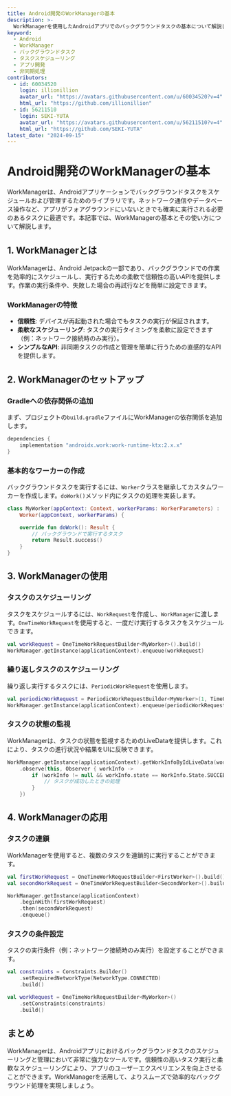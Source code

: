 ```yaml
---
title: Android開発のWorkManagerの基本
description: >-
  WorkManagerを使用したAndroidアプリでのバックグラウンドタスクの基本について解説します。信頼性の高いタスクスケジューリングの方法を学びましょう。
keyword:
  - Android
  - WorkManager
  - バックグラウンドタスク
  - タスクスケジューリング
  - アプリ開発
  - 非同期処理
contributors:
  - id: 60034520
    login: illionillion
    avatar_url: "https://avatars.githubusercontent.com/u/60034520?v=4"
    html_url: "https://github.com/illionillion"
  - id: 56211510
    login: SEKI-YUTA
    avatar_url: "https://avatars.githubusercontent.com/u/56211510?v=4"
    html_url: "https://github.com/SEKI-YUTA"
latest_date: "2024-09-15"
---
```


# Android開発のWorkManagerの基本

WorkManagerは、Androidアプリケーションでバックグラウンドタスクをスケジュールおよび管理するためのライブラリです。ネットワーク通信やデータベース操作など、アプリがフォアグラウンドにいないときでも確実に実行される必要のあるタスクに最適です。本記事では、WorkManagerの基本とその使い方について解説します。

## 1. WorkManagerとは

WorkManagerは、Android Jetpackの一部であり、バックグラウンドでの作業を効率的にスケジュールし、実行するための柔軟で信頼性の高いAPIを提供します。作業の実行条件や、失敗した場合の再試行などを簡単に設定できます。

### WorkManagerの特徴

- **信頼性**: デバイスが再起動された場合でもタスクの実行が保証されます。
- **柔軟なスケジューリング**: タスクの実行タイミングを柔軟に設定できます（例：ネットワーク接続時のみ実行）。
- **シンプルなAPI**: 非同期タスクの作成と管理を簡単に行うための直感的なAPIを提供します。

## 2. WorkManagerのセットアップ

### Gradleへの依存関係の追加

まず、プロジェクトの`build.gradle`ファイルにWorkManagerの依存関係を追加します。

```gradle
dependencies {
    implementation "androidx.work:work-runtime-ktx:2.x.x"
}
```

### 基本的なワーカーの作成

バックグラウンドタスクを実行するには、`Worker`クラスを継承してカスタムワーカーを作成します。`doWork()`メソッド内にタスクの処理を実装します。

```kotlin
class MyWorker(appContext: Context, workerParams: WorkerParameters) :
    Worker(appContext, workerParams) {

    override fun doWork(): Result {
        // バックグラウンドで実行するタスク
        return Result.success()
    }
}
```

## 3. WorkManagerの使用

### タスクのスケジューリング

タスクをスケジュールするには、`WorkRequest`を作成し、`WorkManager`に渡します。`OneTimeWorkRequest`を使用すると、一度だけ実行するタスクをスケジュールできます。

```kotlin
val workRequest = OneTimeWorkRequestBuilder<MyWorker>().build()
WorkManager.getInstance(applicationContext).enqueue(workRequest)
```

### 繰り返しタスクのスケジューリング

繰り返し実行するタスクには、`PeriodicWorkRequest`を使用します。

```kotlin
val periodicWorkRequest = PeriodicWorkRequestBuilder<MyWorker>(1, TimeUnit.HOURS).build()
WorkManager.getInstance(applicationContext).enqueue(periodicWorkRequest)
```

### タスクの状態の監視

WorkManagerは、タスクの状態を監視するためのLiveDataを提供します。これにより、タスクの進行状況や結果をUIに反映できます。

```kotlin
WorkManager.getInstance(applicationContext).getWorkInfoByIdLiveData(workRequest.id)
    .observe(this, Observer { workInfo ->
        if (workInfo != null && workInfo.state == WorkInfo.State.SUCCEEDED) {
            // タスクが成功したときの処理
        }
    })
```

## 4. WorkManagerの応用

### タスクの連鎖

WorkManagerを使用すると、複数のタスクを連鎖的に実行することができます。

```kotlin
val firstWorkRequest = OneTimeWorkRequestBuilder<FirstWorker>().build()
val secondWorkRequest = OneTimeWorkRequestBuilder<SecondWorker>().build()

WorkManager.getInstance(applicationContext)
    .beginWith(firstWorkRequest)
    .then(secondWorkRequest)
    .enqueue()
```

### タスクの条件設定

タスクの実行条件（例：ネットワーク接続時のみ実行）を設定することができます。

```kotlin
val constraints = Constraints.Builder()
    .setRequiredNetworkType(NetworkType.CONNECTED)
    .build()

val workRequest = OneTimeWorkRequestBuilder<MyWorker>()
    .setConstraints(constraints)
    .build()
```

## まとめ

WorkManagerは、Androidアプリにおけるバックグラウンドタスクのスケジューリングと管理において非常に強力なツールです。信頼性の高いタスク実行と柔軟なスケジューリングにより、アプリのユーザーエクスペリエンスを向上させることができます。WorkManagerを活用して、よりスムーズで効率的なバックグラウンド処理を実現しましょう。
